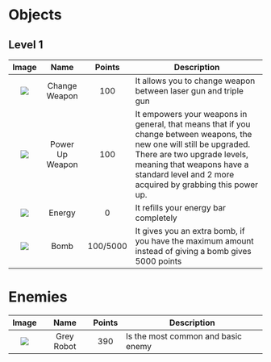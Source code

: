 # Objects
## Level 1
|Image|Name|Points|Description|
|:---:|:---:|:---:|---|
|![](https://raw.githubusercontent.com/nicobabot/OutZone_AlchemistStudio/master/Wiki%20material/Design/MOBS/ChangeWeapon.gif)|Change Weapon|100|It allows you to change weapon between laser gun and triple gun|
|![](https://raw.githubusercontent.com/nicobabot/OutZone_AlchemistStudio/master/Wiki%20material/Design/MOBS/PowerUp.gif)|Power Up Weapon|100|It empowers your weapons in general, that means that if you change between weapons, the new one will still be upgraded. There are two upgrade levels, meaning that weapons have a standard level and 2 more acquired by grabbing this power up.|
|![](https://raw.githubusercontent.com/nicobabot/OutZone_AlchemistStudio/master/Wiki%20material/Design/MOBS/Energy.gif)|Energy|0|It refills your energy bar completely|
|![](https://raw.githubusercontent.com/nicobabot/OutZone_AlchemistStudio/master/Wiki%20material/Design/MOBS/Bomb.gif)|Bomb|100/5000|It gives you an extra bomb, if you have the maximum amount instead of giving a bomb gives 5000 points|
# Enemies
|Image|Name|Points|Description|
|:---:|:---:|:---:|---|
|![](https://raw.githubusercontent.com/nicobabot/OutZone_AlchemistStudio/master/Wiki%20material/Design/MOBS/GreyR.png)|Grey Robot|390|Is the most common and basic enemy|